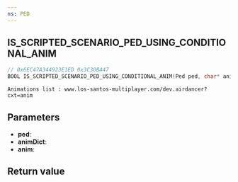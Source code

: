 ```yaml
---
ns: PED
---
```

## IS_SCRIPTED_SCENARIO_PED_USING_CONDITIONAL_ANIM

```c
// 0x6EC47A344923E1ED 0x3C30B447
BOOL IS_SCRIPTED_SCENARIO_PED_USING_CONDITIONAL_ANIM(Ped ped, char* animDict, char* anim);
```

```
Animations list : www.los-santos-multiplayer.com/dev.airdancer?cxt=anim  
```

## Parameters
* **ped**: 
* **animDict**: 
* **anim**: 

## Return value

